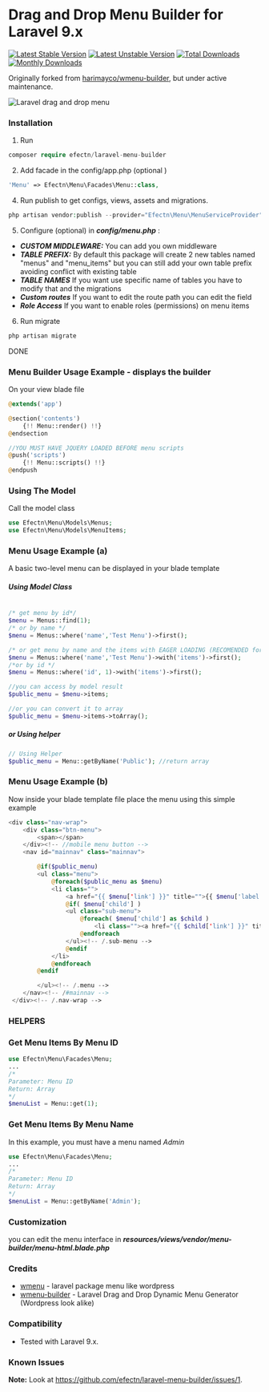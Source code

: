 # Drag and Drop Menu Builder for Laravel 9.x

[![Latest Stable Version](https://poser.pugx.org/efectn/laravel-menu-builder/v/stable)](https://packagist.org/packages/efectn/laravel-menu-builder) [![Latest Unstable Version](https://poser.pugx.org/efectn/laravel-menu-builder/v/unstable)](https://packagist.org/packages/efectn/laravel-menu-builder) [![Total Downloads](https://poser.pugx.org/efectn/laravel-menu-builder/downloads)](https://packagist.org/packages/efectn/laravel-menu-builder) [![Monthly Downloads](https://poser.pugx.org/efectn/laravel-menu-builder/d/monthly)](https://packagist.org/packages/efectn/laravel-menu-builder)

Originally forked from [harimayco/wmenu-builder](https://github.com/harimayco/wmenu-builder), but under active maintenance. 

![Laravel drag and drop menu](https://raw.githubusercontent.com/efectn/wmenu-builder/master/screenshot.png)

### Installation

1. Run

```php
composer require efectn/laravel-menu-builder
```

2. Add facade in the config/app.php (optional )

```php
'Menu' => Efectn\Menu\Facades\Menu::class,
```

4. Run publish to get configs, views, assets and migrations.

```php
php artisan vendor:publish --provider="Efectn\Menu\MenuServiceProvider"
```

5. Configure (optional) in **_config/menu.php_** :

- **_CUSTOM MIDDLEWARE:_** You can add you own middleware
- **_TABLE PREFIX:_** By default this package will create 2 new tables named "menus" and "menu_items" but you can still add your own table prefix avoiding conflict with existing table
- **_TABLE NAMES_** If you want use specific name of tables you have to modify that and the migrations
- **_Custom routes_** If you want to edit the route path you can edit the field
- **_Role Access_** If you want to enable roles (permissions) on menu items

6. Run migrate

```php
php artisan migrate
```

DONE

### Menu Builder Usage Example - displays the builder

On your view blade file

```php
@extends('app')

@section('contents')
    {!! Menu::render() !!}
@endsection

//YOU MUST HAVE JQUERY LOADED BEFORE menu scripts
@push('scripts')
    {!! Menu::scripts() !!}
@endpush
```

### Using The Model

Call the model class

```php
use Efectn\Menu\Models\Menus;
use Efectn\Menu\Models\MenuItems;

```

### Menu Usage Example (a)

A basic two-level menu can be displayed in your blade template

##### Using Model Class
```php

/* get menu by id*/
$menu = Menus::find(1);
/* or by name */
$menu = Menus::where('name','Test Menu')->first();

/* or get menu by name and the items with EAGER LOADING (RECOMENDED for better performance and less query call)*/
$menu = Menus::where('name','Test Menu')->with('items')->first();
/*or by id */
$menu = Menus::where('id', 1)->with('items')->first();

//you can access by model result
$public_menu = $menu->items;

//or you can convert it to array
$public_menu = $menu->items->toArray();

```

##### or Using helper
```php
// Using Helper 
$public_menu = Menu::getByName('Public'); //return array

```

### Menu Usage Example (b)

Now inside your blade template file place the menu using this simple example

```php
<div class="nav-wrap">
    <div class="btn-menu">
        <span></span>
    </div><!-- //mobile menu button -->
    <nav id="mainnav" class="mainnav">

        @if($public_menu)
        <ul class="menu">
            @foreach($public_menu as $menu)
            <li class="">
                <a href="{{ $menu['link'] }}" title="">{{ $menu['label'] }}</a>
                @if( $menu['child'] )
                <ul class="sub-menu">
                    @foreach( $menu['child'] as $child )
                        <li class=""><a href="{{ $child['link'] }}" title="">{{ $child['label'] }}</a></li>
                    @endforeach
                </ul><!-- /.sub-menu -->
                @endif
            </li>
            @endforeach
        @endif

        </ul><!-- /.menu -->
    </nav><!-- /#mainnav -->
 </div><!-- /.nav-wrap -->
```

### HELPERS

### Get Menu Items By Menu ID

```php
use Efectn\Menu\Facades\Menu;
...
/*
Parameter: Menu ID
Return: Array
*/
$menuList = Menu::get(1);
```

### Get Menu Items By Menu Name

In this example, you must have a menu named _Admin_

```php
use Efectn\Menu\Facades\Menu;
...
/*
Parameter: Menu ID
Return: Array
*/
$menuList = Menu::getByName('Admin');
```

### Customization

you can edit the menu interface in **_resources/views/vendor/menu-builder/menu-html.blade.php_**

### Credits

- [wmenu](https://github.com/lordmacu/wmenu) - laravel package menu like wordpress
- [wmenu-builder](https://github.com/harimayco/wmenu-builder) - Laravel Drag and Drop Dynamic Menu Generator (Wordpress look alike)

### Compatibility

- Tested with Laravel 9.x.

### Known Issues
**Note:** Look at https://github.com/efectn/laravel-menu-builder/issues/1.